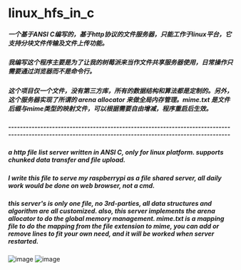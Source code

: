 # linux_hfs_in_c
##### 一个基于ANSI C编写的，基于http协议的文件服务器，只能工作于linux平台，它支持分块文件传输及文件上传功能。
##### 我编写这个程序主要是为了让我的树莓派来当作文件共享服务器使用，日常操作只需要通过浏览器而不是命令行。
##### 这个项目仅一个文件，没有第三方库，所有的数据结构和算法都是定制的。另外，这个服务器实现了所谓的 arena allocator 来做全局内存管理。mime.txt 是文件后缀与mime类型的映射文件，可以根据需要自由增减，程序重启后生效。
##### --------------------------------------------------------------------------------------------------------------------------------------------------------
##### a http file list server written in ANSI C, only for linux platform. supports chunked data transfer and file upload.
##### I write this file to serve my raspberrypi as a file shared server, all daily work would be done on web browser, not a cmd.
##### this server's is only one file, no 3rd-parties, all data structures and algorithm are all customized. also, this server implements the arena allocator to do the global memory management. mime.txt is a mapping file to do the mapping from the file extension to mime, you can add or remove lines to fit your own need, and it will be worked when server restarted.

![image](https://github.com/user-attachments/assets/111423c5-b510-4035-8ef9-1b16d1afd413)
![image](https://github.com/user-attachments/assets/3e86e7bb-a366-4000-ac3a-a42d6db23dcb)

